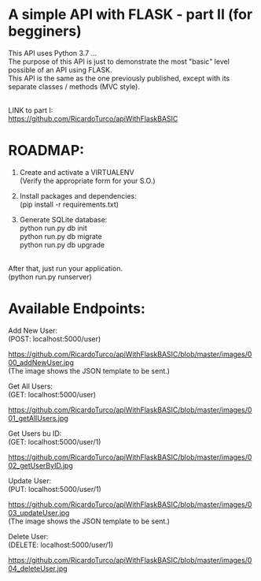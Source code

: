 # A simple API with FLASK - part II (for begginers) 

This API uses Python 3.7 ...<br>
The purpose of this API is just to demonstrate the most "basic" level possible of an API using FLASK.<br>
This API is the same as the one previously published, except with its separate classes / methods (MVC style).<br><br>

LINK to part I:<br>
https://github.com/RicardoTurco/apiWithFlaskBASIC

# ROADMAP:

1) Create and activate a VIRTUALENV<br>
(Verify the appropriate form for your S.O.)

2) Install packages and dependencies:<br>
(pip install -r requirements.txt)

3) Generate SQLite database:<br>
python run.py db init<br>
python run.py db migrate<br>
python run.py db upgrade<br><br>


After that, just run your application.<br>
(python run.py runserver)

# Available Endpoints:

Add New User:<br>
(POST: localhost:5000/user)

https://github.com/RicardoTurco/apiWithFlaskBASIC/blob/master/images/000_addNewUser.jpg <br>
(The image shows the JSON template to be sent.)


Get All Users:<br>
(GET: localhost:5000/user)

https://github.com/RicardoTurco/apiWithFlaskBASIC/blob/master/images/001_getAllUsers.jpg


Get Users bu ID:<br>
(GET: localhost:5000/user/1)

https://github.com/RicardoTurco/apiWithFlaskBASIC/blob/master/images/002_getUserByID.jpg


Update User:<br>
(PUT: localhost:5000/user/1)

https://github.com/RicardoTurco/apiWithFlaskBASIC/blob/master/images/003_updateUser.jpg <br>
(The image shows the JSON template to be sent.)

Delete User:<br>
(DELETE: localhost:5000/user/1)

https://github.com/RicardoTurco/apiWithFlaskBASIC/blob/master/images/004_deleteUser.jpg
